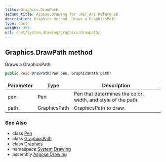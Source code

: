 ```yaml
---
title: Graphics.DrawPath
second_title: Aspose.Drawing for .NET API Reference
description: Graphics method. Draws a GraphicsPath
type: docs
weight: 390
url: /net/system.drawing/graphics/drawpath/
---
```

## Graphics.DrawPath method

Draws a GraphicsPath.

```csharp
public void DrawPath(Pen pen, GraphicsPath path)
```

| Parameter | Type | Description |
| --- | --- | --- |
| pen | Pen | Pen that determines the color, width, and style of the path. |
| path | GraphicsPath | GraphicsPath to draw. |

### See Also

* class [Pen](../../pen/)
* class [GraphicsPath](../../../system.drawing.drawing2d/graphicspath/)
* class [Graphics](../)
* namespace [System.Drawing](../../graphics/)
* assembly [Aspose.Drawing](../../../)


